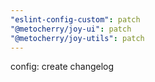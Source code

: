 ```yaml
---
"eslint-config-custom": patch
"@metocherry/joy-ui": patch
"@metocherry/joy-utils": patch
---
```


config: create changelog
